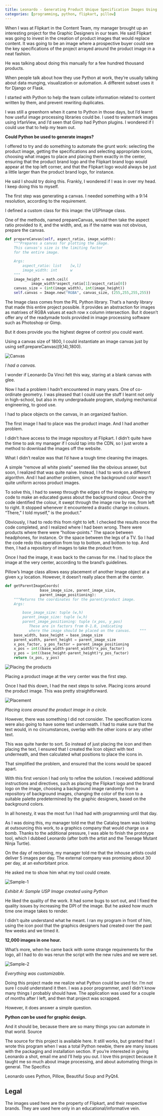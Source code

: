 ```yaml
---
title: Leonardo - Generating Product Unique Specification Images Using Python
categories: [programming, python, flipkart, pillow]
---
```


When I was at Flipkart in the Content Team, my manager brought up an interesting project for the Graphic Designers in our team. He said Flipkart was going to invest in the creation of product images that would replace content. It was going to be an image where a prospective buyer could see the key specifications of the project arrayed around the product image in a neat fashion.

He was talking about doing this manually for a few hundred thousand products.

When people talk about how they use Python at work, they’re usually talking about data munging, visualization or automation. A different subset uses it for Django or Flask.

I started with Python to help the team collate information related to content written by them, and prevent rewriting duplicates.

I was still a greenhorn when it came to Python in those days, but I’d learnt how useful image processing libraries could be. I used to watermark images using IrfanView, and I’d seen that Gimp had Python plugins. I wondered if I could use that to help my team out.

**Could Python be used to generate images?**

I offered to try and do something to automate the grunt work: selecting the product image, getting the specifications and selecting appropriate icons, choosing what images to place and placing them exactly in the center, ensuring that the product brand logo and the Flipkart brand logo would appear at the top left corner, and that the Flipkart logo would always be just a little larger than the product brand logo, for instance.

He said I should try doing this. Frankly, I wondered if I was in over my head. I keep doing this to myself.

The first step was generating a canvas. I needed something with a 9:14 resolution, according to the requirement.

I defined a custom class for this image: the USPImage class.

One of the methods, named prepareCanvas, would then take the aspect ratio provided to it, and the width, and, as if the name was not obvious, prepare the canvas.

```python
def prepareCanvas(self, aspect_ratio, image_width):
    """Prepares a canvas for plotting the image.
    This canvas's size is the limiting factor
    for the entire image.

    Args:
        aspect_ratio: list    [w,l]
        image_width: int      w
    """
    image_height = math.ceil(
            image_width*aspect_ratio[1]/aspect_ratio[0])
    canvas_size = (int(image_width), int(image_height))
    self.canvas = Image.new("RGBA", canvas_size, (255,255,255,255))
```

The Image class comes from the PIL Python library. That’s a handy library that made this entire project possible. It provides an abstraction for images as matrixes of RGBA values at each row x column intersection. But it doesn’t offer any of the readymade tools provided in image processing software such as Photoshop or Gimp.

But it does provide you the highest degree of control you could want.

Using a canvas size of 1800, I could instantiate an image canvas just by using self.prepareCanvas((9,14),1800).

![Canvas](/assets/images/posts/leonardo/canvas.png "I had a canvas!")

*I had a canvas.*

I wonder if Leonardo Da Vinci felt this way, staring at a blank canvas with glee.

Now I had a problem I hadn’t encountered in many years. One of co-ordinate geometry. I was pleased that I could use the stuff I learnt not only in high-school, but also in my undergraduate program, studying mechanical engineering, to good use.

I had to place objects on the canvas, in an organized fashion.

The first image I had to place was the product image. And I had another problem.

I didn’t have access to the image repository at Flipkart. I didn’t quite have the time to ask my manager if I could tap into the CDN, so I just wrote a method to download the images off the website.

What I didn’t realize was that I’d have a tough time cleaning the images.

A simple “remove all white pixels” seemed like the obvious answer, but soon, I realized that was quite naive. Instead, I had to work on a different algorithm. And I had another problem, since the background color wasn’t quite uniform across product images.

To solve this, I had to sweep through the edges of the images, allowing my code to make an educated guess about the background colour. Once the code identified the colour, it swept through the image row by row, from left to right. It stopped whenever it encountered a drastic change in colours. “There,” I told myself,” is the product.”

Obviously, I had to redo this from right to left. I checked the results once the code completed, and I realized where I had been wrong. There were products where there were “hollow-points.” The space between headphones, for instance. Or the space between the legs of a TV. So I had the code redo this operation from top to bottom, and bottom to top. And then, I had a repository of images to take the product from.

Once I had the image, it was back to the canvas for me. I had to place the image at the very center, according to the brand’s guidelines.

Pillow’s Image class allows easy placement of another Image object at a given x,y location. However, it doesn’t really place them at the center.

```python
def getParentImageCoords(
                base_image_size, parent_image_size,
                parent_image_positioning):
    """Returns the coordinates for the parent/product image.
    Args:

        base_image_size: tuple (w,h)
        parent_image_size: tuple (w,h)
        parent_image_positioning: tuple (x_pos, y_pos)
           These are in factors from 0-1.0, indicating
           where the image should be placed on the canvas.    """
    base_width, base_height = base_image_size
    parent_width, parent_height = parent_image_size
    x_pos_factor, y_pos_factor = parent_image_positioning
    x_pos = int((base_width-parent_width)*x_pos_factor)
    y_pos = int((base_height-parent_height)*y_pos_factor)
    return (x_pos, y_pos)

```

![Placing the products](/assets/images/posts/leonardo/canvas-product.png)

Placing a product image at the very center was the first step.

Once I had this down, I had the next steps to solve. Placing icons around the product image. This was pretty straightforward.

![Placement](/assets/images/posts/leonardo/canvas-product-array.png)

*Placing icons around the product image in a circle.*

However, there was something I did not consider. The specification icons were also going to have some text underneath. I had to make sure that the text would, in no circumstances, overlap with the other icons or any other text.

This was quite harder to sort. So instead of just placing the icon and then placing the text, I ensured that I created the Icon object with text underneath, and then calculated what positions to place the icons in.

That simplified the problem, and ensured that the icons would be spaced apart.

With this first version I had only to refine the solution. I received additional instructions and directives, such as placing the Flipkart logo and the brand logo on the image, choosing a background image randomly from a repository of background images, changing the color of the icon to a suitable palette predetermined by the graphic designers, based on the background colors.

In all honesty, it was the most fun I had had with programming until that day.

As I was doing this, my manager told me that the Catalog team was looking at outsourcing this work, to a graphics company that would charge us a bomb. Thanks to the additional pressure, I was able to finish the prototype tool, which I dubbed Leonardo (after both the artist and the Teenage Mutant Ninja Turtle).

On the day of reckoning, my manager told me that the inhouse artists could deliver 5 images per day. The external company was promising about 30 per day, at an exhorbitant price.

He asked me to show him what my tool could create.

![Sample-1](/assets/images/posts/leonardo/sample-1.jpeg)

*Exhibit A: Sample USP Image created using Python*

He liked the quality of the work. It had some bugs to sort out, and I fixed the quality issues by increasing the DPI of the image. But he asked how much time one image takes to render.

I didn’t quite understand what he meant. I ran my program in front of him, using the icon pool that the graphics designers had created over the past few weeks and we timed it.

**12,000 images in one hour.**

What’s more, when he came back with some strange requirements for the logo, all I had to do was rerun the script with the new rules and we were set.

![Sample-2](/assets/images/posts/leonardo/sample-2.jpeg)

*Everything was customizable.*

Doing this project made me realize what Python could be used for. I’m not sure I could understand it then. I was a poor programmer, and I didn’t know many things I probably should have. The application was used for a couple of months after I left, and then that project was scrapped.

However, it does answer a simple question.

**Python *can* be used for graphic design.**

And it should be, because there are so many things you can automate in that world.
Source

The source for this project is available here. It still works, but granted that I wrote this program when I was a total Python newbie, there are many issues with the packaging and installation section. If you’re interested in giving Leonardo a shot, email me and I’ll help you out. I love this project because it taught me so much about image processing, and about automating things in general.
The Specifics

Leonardo uses Python, Pillow, Beautiful Soup and PyQt4.

## Legal

The images used here are the property of Flipkart, and their respective brands. They are used here only in an educational/informative vein.
